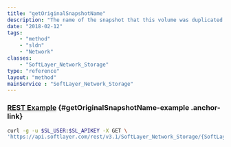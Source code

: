```yaml
---
title: "getOriginalSnapshotName"
description: "The name of the snapshot that this volume was duplicated from."
date: "2018-02-12"
tags:
    - "method"
    - "sldn"
    - "Network"
classes:
    - "SoftLayer_Network_Storage"
type: "reference"
layout: "method"
mainService : "SoftLayer_Network_Storage"
---
```


### [REST Example](#getOriginalSnapshotName-example) <a href="/article/rest/"><i class="fas fa-question"></i></a> {#getOriginalSnapshotName-example .anchor-link} 
```bash
curl -g -u $SL_USER:$SL_APIKEY -X GET \
'https://api.softlayer.com/rest/v3.1/SoftLayer_Network_Storage/{SoftLayer_Network_StorageID}/getOriginalSnapshotName'
```
